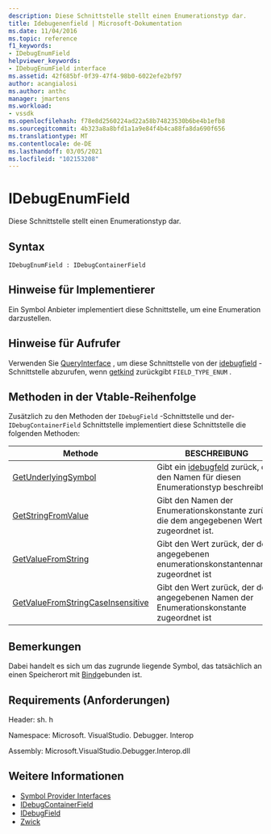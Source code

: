 ```yaml
---
description: Diese Schnittstelle stellt einen Enumerationstyp dar.
title: Idebugenenfield | Microsoft-Dokumentation
ms.date: 11/04/2016
ms.topic: reference
f1_keywords:
- IDebugEnumField
helpviewer_keywords:
- IDebugEnumField interface
ms.assetid: 42f685bf-0f39-47f4-98b0-6022efe2bf97
author: acangialosi
ms.author: anthc
manager: jmartens
ms.workload:
- vssdk
ms.openlocfilehash: f78e8d2560224ad22a58b74823530b6be4b1efb8
ms.sourcegitcommit: 4b323a8a8bfd1a1a9e84f4b4ca88fa8da690f656
ms.translationtype: MT
ms.contentlocale: de-DE
ms.lasthandoff: 03/05/2021
ms.locfileid: "102153208"
---
```

# <a name="idebugenumfield"></a>IDebugEnumField
Diese Schnittstelle stellt einen Enumerationstyp dar.

## <a name="syntax"></a>Syntax

```
IDebugEnumField : IDebugContainerField
```

## <a name="notes-for-implementers"></a>Hinweise für Implementierer
 Ein Symbol Anbieter implementiert diese Schnittstelle, um eine Enumeration darzustellen.

## <a name="notes-for-callers"></a>Hinweise für Aufrufer
 Verwenden Sie [QueryInterface](/cpp/atl/queryinterface) , um diese Schnittstelle von der [idebugfield](../../../extensibility/debugger/reference/idebugfield.md) -Schnittstelle abzurufen, wenn [getkind](../../../extensibility/debugger/reference/idebugfield-getkind.md) zurückgibt `FIELD_TYPE_ENUM` .

## <a name="methods-in-vtable-order"></a>Methoden in der Vtable-Reihenfolge
 Zusätzlich zu den Methoden der `IDebugField` -Schnittstelle und der- `IDebugContainerField` Schnittstelle implementiert diese Schnittstelle die folgenden Methoden:

|Methode|BESCHREIBUNG|
|------------|-----------------|
|[GetUnderlyingSymbol](../../../extensibility/debugger/reference/idebugenumfield-getunderlyingsymbol.md)|Gibt ein [idebugfeld](../../../extensibility/debugger/reference/idebugfield.md) zurück, das den Namen für diesen Enumerationstyp beschreibt.|
|[GetStringFromValue](../../../extensibility/debugger/reference/idebugenumfield-getstringfromvalue.md)|Gibt den Namen der Enumerationskonstante zurück, die dem angegebenen Wert zugeordnet ist.|
|[GetValueFromString](../../../extensibility/debugger/reference/idebugenumfield-getvaluefromstring.md)|Gibt den Wert zurück, der dem angegebenen enumerationskonstantennamen zugeordnet ist|
|[GetValueFromStringCaseInsensitive](../../../extensibility/debugger/reference/idebugenumfield-getvaluefromstringcaseinsensitive.md)|Gibt den Wert zurück, der dem angegebenen Namen der Enumerationskonstante zugeordnet ist|

## <a name="remarks"></a>Bemerkungen
 Dabei handelt es sich um das zugrunde liegende Symbol, das tatsächlich an einen Speicherort mit [Bind](../../../extensibility/debugger/reference/idebugbinder-bind.md)gebunden ist.

## <a name="requirements"></a>Requirements (Anforderungen)
 Header: sh. h

 Namespace: Microsoft. VisualStudio. Debugger. Interop

 Assembly: Microsoft.VisualStudio.Debugger.Interop.dll

## <a name="see-also"></a>Weitere Informationen
- [Symbol Provider Interfaces](../../../extensibility/debugger/reference/symbol-provider-interfaces.md)
- [IDebugContainerField](../../../extensibility/debugger/reference/idebugcontainerfield.md)
- [IDebugField](../../../extensibility/debugger/reference/idebugfield.md)
- [Zwick](../../../extensibility/debugger/reference/idebugbinder-bind.md)
